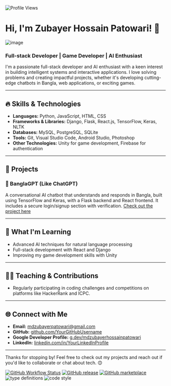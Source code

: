 ![Profile Views](https://komarev.com/ghpvc/?username=mdzubayerhossain&color=dc143c)
# Hi, I'm Zubayer Hossain Patowari! 👋
![image](https://github.com/user-attachments/assets/3f35592c-2692-4582-b440-732b46be6fc2)

### Full-stack Developer | Game Developer | AI Enthusiast

I'm a passionate full-stack developer and AI enthusiast with a keen interest in building intelligent systems and interactive applications. I love solving problems and creating impactful projects, whether it's developing cutting-edge chatbots in Bangla, web applications, or exciting games.

---

## 🔥 Skills & Technologies
- **Languages:** Python, JavaScript, HTML, CSS
- **Frameworks & Libraries:** Django, Flask, React.js, TensorFlow, Keras, NLTK
- **Databases:** MySQL, PostgreSQL, SQLite
- **Tools:** Git, Visual Studio Code, Android Studio, Photoshop
- **Other Technologies:** Unity for game development, Firebase for authentication

---

## 🚀 Projects

### 💬 BanglaGPT (Like ChatGPT)
A conversational AI chatbot that understands and responds in Bangla, built using TensorFlow and Keras, with a Flask backend and React frontend. It includes a secure login/signup section with verification. [Check out the project here](https://github.com/mdzubayerhossain/BanglaGPT.git)



---

## 🌱 What I'm Learning
- Advanced AI techniques for natural language processing
- Full-stack development with React and Django
- Improving my game development skills with Unity

---

## 👨‍🏫 Teaching & Contributions
- Regularly participating in coding challenges and competitions on platforms like HackerRank and ICPC.

---

## 🌐 Connect with Me
- **Email:** [mdzubayerpatowari@gmail.com](mailto:mdzubayerpatowari@gmail.com)
- **GitHub:** [github.com/YourGitHubUsername](https://github.com/mdzubayerhossain)
- **Google Developer Profile:** [g.dev/mdzubayerhossainpatowari](https://g.dev/mdzubayerhossainpatowari)
- **LinkedIn:** [linkedin.com/in/YourLinkedInProfile](https://linkedin.com/in/md-zubayer-hossain-patowari)

---

Thanks for stopping by! Feel free to check out my projects and reach out if you'd like to collaborate or chat about tech. 😊

[![GitHub Workflow Status](https://img.shields.io/github/actions/workflow/status/platane/platane/main.yml?label=action&style=flat-square)](https://github.com/Platane/Platane/actions/workflows/main.yml)
[![GitHub release](https://img.shields.io/github/release/platane/snk.svg?style=flat-square)](https://github.com/platane/snk/releases/latest)
[![GitHub marketplace](https://img.shields.io/badge/marketplace-snake-blue?logo=github&style=flat-square)](https://github.com/marketplace/actions/generate-snake-game-from-github-contribution-grid)
![type definitions](https://img.shields.io/npm/types/typescript?style=flat-square)
![code style](https://img.shields.io/badge/code_style-prettier-ff69b4.svg?style=flat-square)


